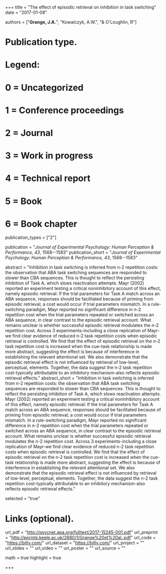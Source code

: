 +++
title = "The effect of episodic retrieval on inhibition in task switching"
date = "2017-01-08"

authors = ["**Grange, J.A.**", "Kowalczyk, A.W.", "& O'Loughlin, R"]

# Publication type.
# Legend:
# 0 = Uncategorized
# 1 = Conference proceedings
# 2 = Journal
# 3 = Work in progress
# 4 = Technical report
# 5 = Book
# 6 = Book chapter
publication_types = ["2"]

publication = "*Journal of Experimental Psychology: Human Perception & Performance, 43*, 1568--1583"
publication_short = "*Journal of Experimental Psychology: Human Perception & Performance, 43*, 1568--1583"

abstract = "Inhibition in task switching is inferred from n-2 repetition costs: the observation that ABA task switching sequences are responded to slower than CBA sequences. This is thought to reflect the persisting inhibition of Task A, which slows reactivation attempts. Mayr (2002) reported an experiment testing a critical noninhibitory account of this effect, namely episodic retrieval: If the trial parameters for Task A match across an ABA sequence, responses should be facilitated because of priming from episodic retrieval; a cost would occur if trial parameters mismatch. In a rule-switching paradigm, Mayr reported no significant difference in n-2 repetition cost when the trial parameters repeated or switched across an ABA sequence, in clear contrast to the episodic retrieval account. What remains unclear is whether successful episodic retrieval modulates the n-2 repetition cost. Across 3 experiments-including a close replication of Mayr-we find clear evidence of reduced n-2 task repetition costs when episodic retrieval is controlled. We find that the effect of episodic retrieval on the n-2 task repetition cost is increased when the cue-task relationship is made more abstract, suggesting the effect is because of interference in establishing the relevant attentional set. We also demonstrate that the episodic retrieval effect is not influenced by retrieval of low-level, perceptual, elements. Together, the data suggest the n-2 task repetition cost-typically attributable to an inhibitory mechanism-also reflects episodic retrieval effects."
abstract_short = "Inhibition in task switching is inferred from n-2 repetition costs: the observation that ABA task switching sequences are responded to slower than CBA sequences. This is thought to reflect the persisting inhibition of Task A, which slows reactivation attempts. Mayr (2002) reported an experiment testing a critical noninhibitory account of this effect, namely episodic retrieval: If the trial parameters for Task A match across an ABA sequence, responses should be facilitated because of priming from episodic retrieval; a cost would occur if trial parameters mismatch. In a rule-switching paradigm, Mayr reported no significant difference in n-2 repetition cost when the trial parameters repeated or switched across an ABA sequence, in clear contrast to the episodic retrieval account. What remains unclear is whether successful episodic retrieval modulates the n-2 repetition cost. Across 3 experiments-including a close replication of Mayr-we find clear evidence of reduced n-2 task repetition costs when episodic retrieval is controlled. We find that the effect of episodic retrieval on the n-2 task repetition cost is increased when the cue-task relationship is made more abstract, suggesting the effect is because of interference in establishing the relevant attentional set. We also demonstrate that the episodic retrieval effect is not influenced by retrieval of low-level, perceptual, elements. Together, the data suggest the n-2 task repetition cost-typically attributable to an inhibitory mechanism-also reflects episodic retrieval effects."

selected = "true"

# Links (optional).
url_pdf = "http://psycnet.apa.org/fulltext/2017-15245-001.pdf"
url_preprint = "http://eprints.keele.ac.uk/2880/1/Grange%20et%20al..pdf"
url_code = "https://bitly.com/"
url_dataset = "https://bitly.com/"
url_project = ""
url_slides = ""
url_video = ""
url_poster = ""
url_source = ""

math = true
highlight = true

+++